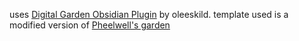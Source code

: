 uses [Digital Garden Obsidian Plugin](https://github.com/oleeskild/Obsidian-Digital-Garden) by oleeskild. 
template used is a modified version of [Pheelwell's garden](https://github.com/pheelwell/pheelwell-garden/)
